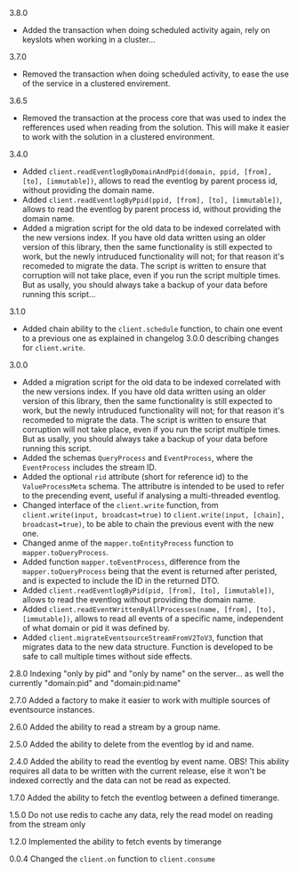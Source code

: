 3.8.0
- Added the transaction when doing scheduled activity again, rely on keyslots when working in a cluster...

3.7.0
- Removed the transaction when doing scheduled activity, to ease the use of the service in a clustered envirement.

3.6.5
- Removed the transaction at the process core that was used to index the refferences used when reading from the solution. This will make it easier to work with the solution in a clustered environment.

3.4.0
- Added `client.readEventlogByDomainAndPpid(domain, ppid, [from], [to], [immutable])`, allows to read the eventlog by parent process id, without providing the domain name.
- Added `client.readEventlogByPpid(ppid, [from], [to], [immutable])`, allows to read the eventlog by parent process id, without providing the domain name.
- Added a migration script for the old data to be indexed correlated with the new versions index. If you have old data written using an older version of this library, then the same functionality is still expected to work, but the newly intruduced functionality will not; for that reason it's recomeded to migrate the data. The script is written to ensure that corruption will not take place, even if you run the script multiple times. But as usally, you should always take a backup of your data before running this script...

3.1.0
- Added chain ability to the `client.schedule` function, to chain one event to a previous one as explained in changelog 3.0.0 describing changes for `client.write`.

3.0.0
- Added a migration script for the old data to be indexed correlated with the new versions index. If you have old data written using an older version of this library, then the same functionality is still expected to work, but the newly intruduced functionality will not; for that reason it's recomeded to migrate the data. The script is written to ensure that corruption will not take place, even if you run the script multiple times. But as usally, you should always take a backup of your data before running this script.
- Added the schemas `QueryProcess` and `EventProcess`, where the `EventProcess` includes the stream ID.
- Added the optional `rid` attribute (short for reference id) to the `ValueProcessMeta` schema. The attributre is intended to be used to refer to the precending event, useful if analysing a multi-threaded eventlog.
- Changed interface of the `client.write` function, from `client.write(input, broadcast=true)` to `client.write(input, [chain], broadcast=true)`, to be able to chain the previous event with the new one.
- Changed anme of the `mapper.toEntityProcess` function to `mapper.toQueryProcess`.
- Added function `mapper.toEventProcess`, difference from the `mapper.toQueryProcess` being that the event is returned after peristed, and is expected to include the ID in the returned DTO.
- Added `client.readEventlogByPid(pid, [from], [to], [immutable])`, allows to read the eventlog without providing the domain name.
- Added `client.readEventWrittenByAllProcesses(name, [from], [to], [immutable])`, allows to read all events of a specific name, independent of what domain or pid it was defined by.
- Added `client.migrateEventsourceStreamFromV2ToV3`, function that migrates data to the new data structure. Function is developed to be safe to call multiple times without side effects.

2.8.0
Indexing "only by pid" and "only by name" on the server... as well the currently "domain:pid" and "domain:pid:name"

2.7.0
Added a factory to make it easier to work with multiple sources of eventsource instances.

2.6.0
Added the ability to read a stream by a group name.

2.5.0
Added the ability to delete from the eventlog by id and name.

2.4.0
Added the ability to read the eventlog by event name. 
OBS! This ability requires all data to be written with the current release, else it won't be indexed correctly and the data can not be read as expected.

1.7.0
Added the ability to fetch the eventlog between a defined timerange.

1.5.0
Do not use redis to cache any data, rely the read model on reading from the stream only

1.2.0
Implemented the ability to fetch events by timerange

0.0.4
Changed the `client.on` function to `client.consume`